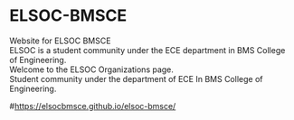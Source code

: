 # ELSOC-BMSCE

Website for ELSOC BMSCE\
ELSOC is a student community under the ECE department in BMS College of Engineering.\
Welcome to the ELSOC Organizations page.\
Student community under the department of ECE In BMS College of Engineering.

#https://elsocbmsce.github.io/elsoc-bmsce/
